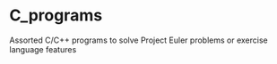 C_programs
==========

Assorted C/C++ programs to solve Project Euler problems or exercise language features
